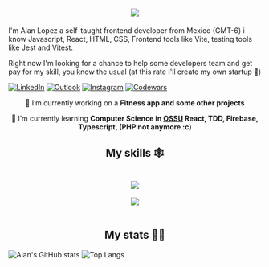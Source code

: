 <h1 align="center">
    <img src="https://readme-typing-svg.herokuapp.com/?font=Righteous&size=35&center=true&vCenter=true&width=500&height=70&duration=4000&lines=Hi+There!+👋;+I'm+Alan+Lopez!;" />
</h1>

I'm Alan Lopez a self-taught frontend developer from Mexico (GMT-6) i know Javascript, React, HTML, CSS, Frontend tools like Vite, testing tools like Jest and Vitest.

Right now I'm looking for a chance to help some developers team and get pay for my skill, you know the usual (at this rate I'll create my own startup 🗿)

[![LinkedIn](https://img.shields.io/badge/linkedin-%230077B5.svg?style=for-the-badge&logo=linkedin&logoColor=white)](https://www.linkedin.com/in/alan-lopez-frontend/)
[![Outlook](https://img.shields.io/badge/Microsoft_Outlook-0078D4?style=for-the-badge&logo=microsoft-outlook&logoColor=white)](mailto:alan_lopezrey9822@outlook.com)
[![Instagram](https://img.shields.io/badge/Instagram-%23E4405F.svg?style=for-the-badge&logo=Instagram&logoColor=white)](https://www.instagram.com/alan_lr_dev/)
[![Codewars](https://img.shields.io/badge/Codewars-B1361E?style=for-the-badge&logo=codewars&logoColor=grey)](https://www.codewars.com/users/AlanLopRey)

<div align="center">
 
 🔭 I’m currently working on a **Fitness app and some other projects**
 
 🌱 I’m currently learning **Computer Science in [OSSU](https://ossu.firebaseapp.com/#/) React, TDD, Firebase, Typescript, (PHP not anymore :c)**

 </div>

<h2 align="center"> My skills 🕸</h2>
<br/>
<div align="center">
    <img src="https://skillicons.dev/icons?i=javascript,react,html,css,sass,git,bootstrap" />
    <br>
    <br>
    <img src="https://skillicons.dev/icons?i=vite,github,tailwind,jest,vitest" />
    <br>
    <br>
</div>

<h2 align="center"> My stats 👨‍💻</h2>

![Alan's GitHub stats](https://github-readme-stats.vercel.app/api?username=alanloprey&show_icons=true&theme=radical)
![Top Langs](https://github-readme-stats.vercel.app/api/top-langs/?username=alanloprey&layout=donut)
